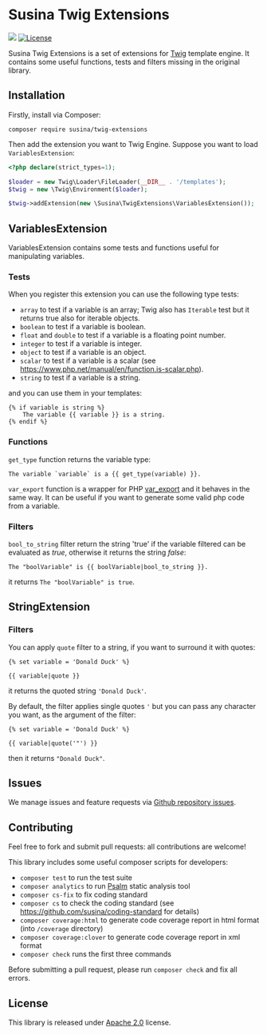 # Susina Twig Extensions

![](https://github.com/susina/twig-extensions/workflows/Tests/badge.svg)
[![License](https://img.shields.io/badge/License-Apache%202.0-blue.svg)](https://opensource.org/licenses/Apache-2.0)

Susina Twig Extensions is a set of extensions for [Twig](https://twig.symfony.com) template engine.
It contains some useful functions, tests and filters missing in the original library. 

## Installation

Firstly, install via Composer:

```
composer require susina/twig-extensions
```

Then add the extension you want to Twig Engine. Suppose you want to load `VariablesExtension`:

```php
<?php declare(strict_types=1);

$loader = new Twig\Loader\FileLoader(__DIR__ . '/templates');
$twig = new \Twig\Environment($loader);

$twig->addExtension(new \Susina\TwigExtensions\VariablesExtension());
```

## VariablesExtension

VariablesExtension contains some tests and functions useful for manipulating variables.

### Tests

When you register this extension you can use the following type tests:

-  `array` to test if a variable is an array; Twig also has `Iterable` test but it returns true also for iterable objects.
-  `boolean` to test if a variable is boolean.
-  `float` and `double` to test if a variable is a floating point number.
-  `integer` to test if a variable is integer.
-  `object` to test if a variable is an object.
-  `scalar` to test if a variable is a scalar (see https://www.php.net/manual/en/function.is-scalar.php).
-  `string` to test if a variable is a string.

and you can use them in your templates:

```twig
{% if variable is string %}
    The variable {{ variable }} is a string.
{% endif %}
```

### Functions

`get_type` function returns the variable type:

```twig
The variable `variable` is a {{ get_type(variable) }}.
```

`var_export` function is a wrapper for PHP [var_export](https://www.php.net/manual/en/function.var-export.php) and it
behaves in the same way. It can be useful if you want to generate some valid php code from a variable.


### Filters

`bool_to_string` filter return the string 'true' if the variable filtered can be evaluated as _true_, otherwise
it returns the string _false_:

```twig
The "boolVariable" is {{ boolVariable|bool_to_string }}.
```
it returns `The "boolVariable" is true`.

## StringExtension

### Filters

You can apply `quote` filter to a string, if you want to surround it with quotes:

```twig
{% set variable = 'Donald Duck' %}

{{ variable|quote }} 
```
it returns the quoted string `'Donald Duck'`.

By default, the filter applies single quotes `'` but you can pass any character you want, as the argument of the filter:
```twig
{% set variable = 'Donald Duck' %}

{{ variable|quote('"') }} 
```
then it returns `"Donald Duck"`.

## Issues

We manage issues and feature requests via [Github repository issues](https://github.com/susina/twig-extensions/issues).

## Contributing

Feel free to fork and submit pull requests: all contributions are welcome!

This library includes some useful composer scripts for developers:

-  `composer test` to run the test suite
-  `composer analytics` to run [Psalm](https://psalm.dev/) static analysis tool
-  `composer cs-fix` to fix coding standard
-  `composer cs` to check the coding standard (see https://github.com/susina/coding-standard for details)
-  `composer coverage:html` to generate code coverage report in html format (into `/coverage` directory)
-  `composer coverage:clover` to generate code coverage report in xml format
-  `composer check` runs the first three commands

Before submitting a pull request, please run `composer check` and fix all errors.

## License

This library is released under [Apache 2.0](LICENSE) license.